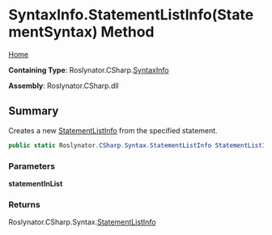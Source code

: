 # SyntaxInfo\.StatementListInfo\(StatementSyntax\) Method

[Home](../../../../README.md)

**Containing Type**: Roslynator\.CSharp\.[SyntaxInfo](../README.md)

**Assembly**: Roslynator\.CSharp\.dll

## Summary

Creates a new [StatementListInfo](../../Syntax/StatementListInfo/README.md) from the specified statement\.

```csharp
public static Roslynator.CSharp.Syntax.StatementListInfo StatementListInfo(Microsoft.CodeAnalysis.CSharp.Syntax.StatementSyntax statementInList)
```

### Parameters

**statementInList**

### Returns

Roslynator\.CSharp\.Syntax\.[StatementListInfo](../../Syntax/StatementListInfo/README.md)

